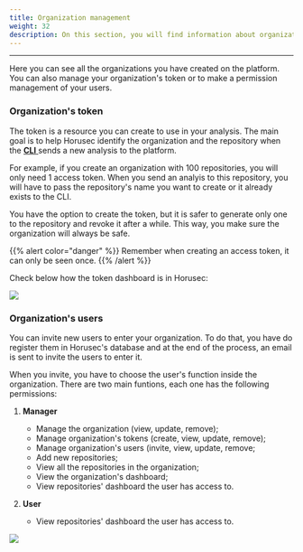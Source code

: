 ```yaml
---
title: Organization management
weight: 32
description: On this section, you will find information about organization management.
---
```


---

Here you can see all the organizations you have created on the platform. You can also manage your organization's token or to make a permission management of your users. 

###  Organization's token 

The token is a resource you can create to use in your analysis. The main goal is to help Horusec identify the organization and the repository when the [**CLI** ](../../cli)sends a new analysis to the platform. 

For example, if you create an organization with 100 repositories, you will only need 1 access token. When you send an analyis to this repository, you will have to pass the repository's name you want to create or it already exists to the CLI. 

You have the option to create the token, but it is safer to generate only one to the repository and revoke it after a while. This way, you make sure the organization will always be safe. 

{{% alert color="danger" %}}
Remember when creating an access token, it can only be seen once.
{{% /alert %}}

Check below how the token dashboard is in Horusec: 

![](https://horusec.io/public/docs/en/references/manager/organization-management/1-token-organization.gif)

### Organization's users

You can invite new users to enter your organization. To do that, you have do register them in Horusec's database and at the end of the process, an email is sent to invite the users to enter it. 

When you invite, you have to choose the user's function inside the organization. There are two main funtions, each one has the following permissions:

1. **Manager**

   * Manage the organization \(view, update, remove\);
   * Manage organization's tokens \(create, view, update, remove\);
   * Manage organization's users \(invite, view, update, remove;
   * Add new repositories;
   * View all the repositories in the organization;
   * View the organization's dashboard;
   * View repositories' dashboard the user has access to.

2. **User**

   * View repositories' dashboard the user has access to. 

![](https://horusec.io/public/docs/en/references/manager/organization-management/2-invite-user.gif)
